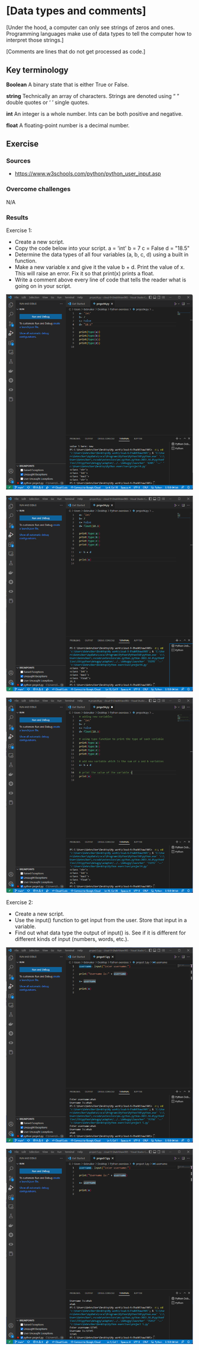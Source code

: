 # [Data types and comments]
[Under the hood, a computer can only see strings of zeros and ones. Programming languages make use of data types to tell the computer how to interpret those strings.]

[Comments are lines that do not get processed as code.]

## Key terminology
**Boolean**
A binary state that is either True or False.

**string**
Technically an array of characters. Strings are denoted using “ ” double quotes or ‘ ’ single quotes.

**int**
An integer is a whole number. Ints can be both positive and negative.

**float**
A floating-point number is a decimal number.


## Exercise
### Sources
- https://www.w3schools.com/python/python_user_input.asp



### Overcome challenges
N/A

### Results
Exercise 1:
* Create a new script.
* Copy the code below into your script.
    a = 'int'
    b = 7
    c = False
    d = "18.5"
* Determine the data types of all four variables (a, b, c, d) using a built in function.
* Make a new variable x and give it the value b + d. Print the value of x. This will raise an error. Fix it so that print(x) prints a float.
* Write a comment above every line of code that tells the reader what is going on in your script.

![Creating the variables](https://github.com/Techgrounds-Cloud-9/cloud-9-EhabRihawi985/blob/main/00_includes/Python/Exercise%201-03.png)

![Variable x is created](https://github.com/Techgrounds-Cloud-9/cloud-9-EhabRihawi985/blob/main/00_includes/Python/Exercise%202-03.png)

![Comments are added](https://github.com/Techgrounds-Cloud-9/cloud-9-EhabRihawi985/blob/main/00_includes/Python/Exercise%203-03.png)

Exercise 2:
* Create a new script.
* Use the input() function to get input from the user. Store that input in a variable.
* Find out what data type the output of input() is. See if it is different for different kinds of input (numbers, words, etc.).

![Input function](https://github.com/Techgrounds-Cloud-9/cloud-9-EhabRihawi985/blob/main/00_includes/Python/Exercise%204-03.png)

![Input function 2](https://github.com/Techgrounds-Cloud-9/cloud-9-EhabRihawi985/blob/main/00_includes/Python/Exercise%205-03.png)